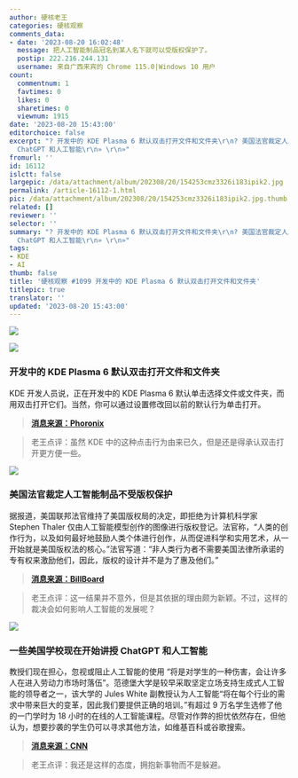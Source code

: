 ```yaml
---
author: 硬核老王
categories: 硬核观察
comments_data:
- date: '2023-08-20 16:02:48'
  message: 把人工智能制品冠名到某人名下就可以受版权保护了。
  postip: 222.216.244.131
  username: 来自广西来宾的 Chrome 115.0|Windows 10 用户
count:
  commentnum: 1
  favtimes: 0
  likes: 0
  sharetimes: 0
  viewnum: 1915
date: '2023-08-20 15:43:00'
editorchoice: false
excerpt: "? 开发中的 KDE Plasma 6 默认双击打开文件和文件夹\r\n? 美国法官裁定人工智能制品不受版权保护\r\n? 一些美国学校现在开始讲授
  ChatGPT 和人工智能\r\n» \r\n»"
fromurl: ''
id: 16112
islctt: false
largepic: /data/attachment/album/202308/20/154253cmz3326i183ipik2.jpg
permalink: /article-16112-1.html
pic: /data/attachment/album/202308/20/154253cmz3326i183ipik2.jpg.thumb.jpg
related: []
reviewer: ''
selector: ''
summary: "? 开发中的 KDE Plasma 6 默认双击打开文件和文件夹\r\n? 美国法官裁定人工智能制品不受版权保护\r\n? 一些美国学校现在开始讲授
  ChatGPT 和人工智能\r\n» \r\n»"
tags:
- KDE
- AI
thumb: false
title: '硬核观察 #1099 开发中的 KDE Plasma 6 默认双击打开文件和文件夹'
titlepic: true
translator: ''
updated: '2023-08-20 15:43:00'
---
```


![](/data/attachment/album/202308/20/154253cmz3326i183ipik2.jpg)


![](/data/attachment/album/202308/20/154303ay0g8b0y4jehbhc0.jpg)


### 开发中的 KDE Plasma 6 默认双击打开文件和文件夹


KDE 开发人员说，正在开发中的 KDE Plasma 6 默认单击选择文件或文件夹，而用双击打开它们。当然，你可以通过设置修改回以前的默认行为单击打开。



> 
> **[消息来源：Phoronix](https://www.phoronix.com/news/KDE-Plasma-6-Double-Click)**
> 
> 
> 



> 
> 老王点评：虽然 KDE 中的这种点击行为由来已久，但是还是得承认双击打开更方便一些。
> 
> 
> 


![](/data/attachment/album/202308/20/154316yaab11a1i6wibmbq.jpg)


### 美国法官裁定人工智能制品不受版权保护


据报道，美国联邦法官维持了美国版权局的决定，即拒绝为计算机科学家 Stephen Thaler 仅由人工智能模型创作的图像进行版权登记。法官称，“人类的创作行为，以及如何最好地鼓励人类个体进行创作，从而促进科学和实用艺术，从一开始就是美国版权法的核心。”法官写道：“非人类行为者不需要美国法律所承诺的专有权来激励他们，因此，版权的设计并不是为了惠及他们。”



> 
> **[消息来源：BillBoard](https://www.billboard.com/pro/ai-generated-creative-works-cant-be-copyrighted-judge-rules/)**
> 
> 
> 



> 
> 老王点评：这一结果并不意外，但是其依据的理由颇为新颖。不过，这样的裁决会如何影响人工智能的发展呢？
> 
> 
> 


![](/data/attachment/album/202308/20/154338e9d8syjjxxxaa0xl.jpg)


### 一些美国学校现在开始讲授 ChatGPT 和人工智能


教授们现在担心，忽视或阻止人工智能的使用 “将是对学生的一种伤害，会让许多人在进入劳动力市场时落伍”。范德堡大学是较早采取坚定立场支持生成式人工智能的领导者之一，该大学的 Jules White 副教授认为人工智能“将在每个行业的需求中带来巨大的变革，因此我们要提供正确的培训。”有超过 9 万名学生选修了他的一门学时为 18 小时的在线的人工智能课程。尽管对作弊的担忧依然存在，但他认为，想要抄袭的学生仍可以寻求其他方法，如维基百科或谷歌搜索。



> 
> **[消息来源：CNN](https://www.cnn.com/2023/08/19/tech/schools-teaching-chagpt-students/)**
> 
> 
> 



> 
> 老王点评：我还是这样的态度，拥抱新事物而不是躲避。
> 
> 
>